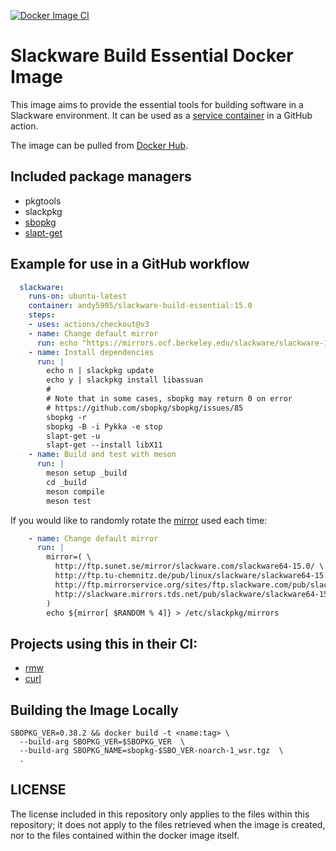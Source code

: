 [![Docker Image CI](https://github.com/andy5995/docker-slackware-build-essential/actions/workflows/docker.yml/badge.svg)](https://github.com/andy5995/docker-slackware-build-essential/actions/workflows/docker.yml)
# Slackware Build Essential Docker Image

This image aims to provide the essential tools for building software in a
Slackware environment. It can be used as a [service
container](https://docs.github.com/en/actions/using-containerized-services/about-service-containers#creating-service-containers)
in a GitHub action.

The image can be pulled from [Docker
Hub](https://hub.docker.com/repository/docker/andy5995/slackware-build-essential).

## Included package managers

* pkgtools
* slackpkg
* [sbopkg](https://sbopkg.org/)
* [slapt-get](https://github.com/jaos/slapt-get)

## Example for use in a GitHub workflow

```yml
  slackware:
    runs-on: ubuntu-latest
    container: andy5995/slackware-build-essential:15.0
    steps:
    - uses: actions/checkout@v3
    - name: Change default mirror
      run: echo "https://mirrors.ocf.berkeley.edu/slackware/slackware-15.0/" > /etc/slackpkg/mirrors
    - name: Install dependencies
      run: |
        echo n | slackpkg update
        echo y | slackpkg install libassuan
        #
        # Note that in some cases, sbopkg may return 0 on error
        # https://github.com/sbopkg/sbopkg/issues/85
        sbopkg -r
        sbopkg -B -i Pykka -e stop
        slapt-get -u
        slapt-get --install libX11
    - name: Build and test with meson
      run: |
        meson setup _build
        cd _build
        meson compile
        meson test
```

If you would like to randomly rotate the
[mirror](https://ftp.ussg.indiana.edu/linux/slackware/slackware64/source/ap/slackpkg/files/mirrors-x86_64.sample)
used each time:

```yml
    - name: Change default mirror
      run: |
        mirror=( \
          http://ftp.sunet.se/mirror/slackware.com/slackware64-15.0/ \
          http://ftp.tu-chemnitz.de/pub/linux/slackware/slackware64-15.0/ \
          http://ftp.mirrorservice.org/sites/ftp.slackware.com/pub/slackware/slackware64-15.0/    \
          http://slackware.mirrors.tds.net/pub/slackware/slackware64-15.0/
        )
        echo ${mirror[ $RANDOM % 4]} > /etc/slackpkg/mirrors
```
  
## Projects using this in their CI:

* [rmw](https://github.com/theimpossibleastronaut/rmw)
* [curl](https://github.com/curl/curl)

## Building the Image Locally

    SBOPKG_VER=0.38.2 && docker build -t <name:tag> \
      --build-arg SBOPKG_VER=$SBOPKG_VER  \
      --build-arg SBOPKG_NAME=sbopkg-$SBO_VER-noarch-1_wsr.tgz  \
      .

## LICENSE

The license included in this repository only applies to the files within this
repository; it does not apply to the files retrieved when the image is
created, nor to the files contained within the docker image itself.
